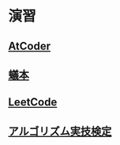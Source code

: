 # 演習

## [AtCoder](https://github.com/KeiTaylor0606/CodingInterview/tree/main/exercises/atcoder#atcoder)

## [蟻本](https://github.com/KeiTaylor0606/CodingInterview/tree/main/exercises/contest)

## [LeetCode](https://github.com/KeiTaylor0606/CodingInterview/tree/main/exercises/leetcode)

## [アルゴリズム実技検定](https://github.com/KeiTaylor0606/CodingInterview/tree/main/exercises/past)